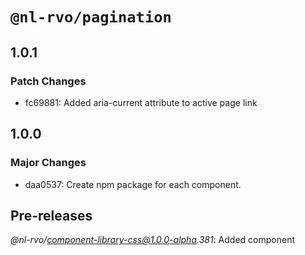 # `@nl-rvo/pagination`

## 1.0.1

### Patch Changes

- fc69881: Added aria-current attribute to active page link

## 1.0.0

### Major Changes

- daa0537: Create npm package for each component.

## Pre-releases

_@nl-rvo/component-library-css@1.0.0-alpha.381_:
Added component
